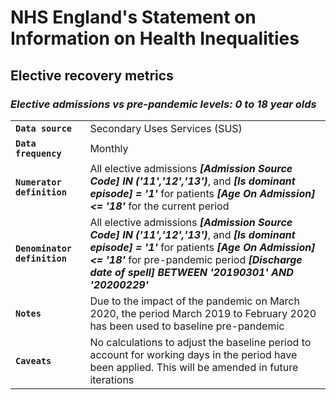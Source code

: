 # NHS England's Statement on Information on Health Inequalities
## Elective recovery metrics
### _Elective admissions vs pre-pandemic levels: 0 to 18 year olds_

|||
| ------ | ------ |
| **`Data source`** | Secondary Uses Services (SUS) |
| **`Data frequency`** | Monthly |
| **`Numerator definition`** | All elective admissions **_[Admission Source Code] IN ('11','12','13')_**, and **_[Is dominant episode] = '1'_** for patients **_[Age On Admission] <= '18'_** for the current period |
| **`Denominator definition`** | All elective admissions **_[Admission Source Code] IN ('11','12','13')_**, and **_[Is dominant episode] = '1'_** for patients **_[Age On Admission] <= '18'_** for pre-pandemic period **_[Discharge date of spell] BETWEEN '20190301' AND '20200229'_** |
| **`Notes`** | Due to the impact of the pandemic on March 2020, the period March 2019 to February 2020 has been used to baseline pre-pandemic |
| **`Caveats`** | No calculations to adjust the baseline period to account for working days in the period have been applied. This will be amended in future iterations |

